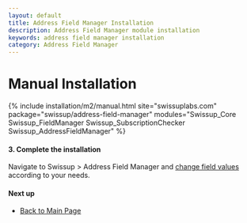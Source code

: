```yaml
---
layout: default
title: Address Field Manager Installation
description: Address Field Manager module installation
keywords: address field manager installation
category: Address Field Manager
---
```


# Manual Installation

{% include installation/m2/manual.html site="swissuplabs.com" package="swissup/address-field-manager" modules="Swissup_Core Swissup_FieldManager Swissup_SubscriptionChecker Swissup_AddressFieldManager" %}

#### 3. Complete the installation

Navigate to Swissup > Address Field Manager and
[change field values](/m2/extensions/address-field-manager/usage/) according to your needs.

#### Next up

 -  [Back to Main Page](../)
